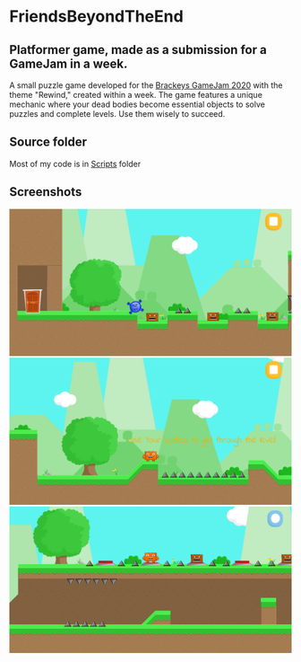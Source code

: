 # FriendsBeyondTheEnd
## Platformer game, made as a submission for a GameJam in a week.
A small puzzle game developed for the [Brackeys GameJam 2020](https://itch.io/jam/brackeys-4) with the theme "Rewind," created within a week. The game features a unique mechanic where your dead bodies become essential objects to solve puzzles and complete levels. Use them wisely to succeed.
## Source folder
Most of my code is in [Scripts](Assets/Scripts) folder
## Screenshots
![Screen](screens/screen1.png)
![Screen](screens/screen2.png)
![Screen](screens/screen3.png)
